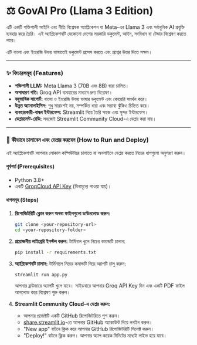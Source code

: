 # ⚖️ GovAI Pro (Llama 3 Edition)

এটি একটি শক্তিশালী আইনি এবং নীতি বিশ্লেষক অ্যাপ্লিকেশন যা Meta-এর Llama 3 এবং সর্বাধুনিক AI প্রযুক্তি ব্যবহার করে তৈরি। এই অ্যাপ্লিকেশনটি যেকোনো দেশের সরকারি ডকুমেন্ট, আইন, সংবিধান বা টেন্ডার বিশ্লেষণ করতে পারে।

এটি বাংলা এবং ইংরেজি উভয় ভাষাতেই ডকুমেন্ট প্রসেস করতে এবং প্রশ্নের উত্তর দিতে সক্ষম।

---

### ✨ ফিচারসমূহ (Features)

- **শক্তিশালী LLM:** Meta Llama 3 (70B এবং 8B) দ্বারা চালিত।
- **অসাধারণ গতি:** Groq API ব্যবহারের মাধ্যমে দ্রুত বিশ্লেষণ।
- **বহুভাষিক সাপোর্ট:** বাংলা ও ইংরেজি উভয় ভাষার ডকুমেন্ট এবং কোয়েরি সমর্থন করে।
- **উন্নত অ্যানালাইসিস:** শুধু সারাংশই নয়, সম্পর্কিত ধারা এবং সম্ভাব্য ঝুঁকিও চিহ্নিত করে।
- **ব্যবহারকারী-বান্ধব ইন্টারফেস:** Streamlit দিয়ে তৈরি সহজ এবং সুন্দর ইন্টারফেস।
- **ডেপ্লয়মেন্ট-রেডি:** সহজেই Streamlit Community Cloud-এ ডেপ্লয় করা যায়।

---

### 🚀 কীভাবে চালাবেন এবং ডেপ্লয় করবেন (How to Run and Deploy)

এই অ্যাপ্লিকেশনটি আপনার লোকাল কম্পিউটারে চালাতে বা অনলাইনে ডেপ্লয় করতে নিচের ধাপগুলো অনুসরণ করুন।

#### পূর্বশর্ত (Prerequisites)
- Python 3.8+
- একটি [GroqCloud API Key](https://console.groq.com/keys) (বিনামূল্যে পাওয়া যায়)।

#### ধাপসমূহ (Steps)

1.  **রিপোজিটরিটি ক্লোন করুন অথবা ফাইলগুলো ডাউনলোড করুন:**
    ```bash
    git clone <your-repository-url>
    cd <your-repository-folder>
    ```

2.  **প্রয়োজনীয় লাইব্রেরি ইনস্টল করুন:**
    টার্মিনাল খুলে নিচের কমান্ডটি চালান:
    ```bash
    pip install -r requirements.txt
    ```

3.  **অ্যাপ্লিকেশনটি চালান:**
    টার্মিনালে নিচের কমান্ডটি দিয়ে অ্যাপটি চালু করুন:
    ```bash
    streamlit run app.py
    ```
    আপনার ব্রাউজারে অ্যাপটি খুলে যাবে। সাইডবারে আপনার Groq API Key দিন এবং একটি PDF ফাইল আপলোড করে বিশ্লেষণ শুরু করুন।

4.  **Streamlit Community Cloud-এ ডেপ্লয় করুন:**
    - আপনার প্রজেক্টটি একটি GitHub রিপোজিটরিতে পুশ করুন।
    - [share.streamlit.io](https://share.streamlit.io/)-তে আপনার GitHub অ্যাকাউন্ট দিয়ে লগইন করুন।
    - "New app" বাটনে ক্লিক করে আপনার GitHub রিপোজিটরিটি সিলেক্ট করুন।
    - "Deploy!" বাটনে ক্লিক করুন। আপনার অ্যাপ কয়েক মিনিটের মধ্যেই লাইভ হয়ে যাবে।
